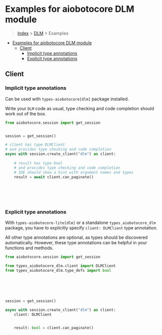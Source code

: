 <a id="examples-for-aiobotocore-dlm-module"></a>

# Examples for aiobotocore DLM module

> [Index](../README.md) > [DLM](./README.md) > Examples

- [Examples for aiobotocore DLM module](#examples-for-aiobotocore-dlm-module)
  - [Client](#client)
    - [Implicit type annotations](#implicit-type-annotations)
    - [Explicit type annotations](#explicit-type-annotations)

<a id="client"></a>

## Client

<a id="implicit-type-annotations"></a>

### Implicit type annotations

Can be used with `types-aiobotocore[dlm]` package installed.

Write your `DLM` code as usual, type checking and code completion should work
out of the box.

```python
from aiobotocore.session import get_session


session = get_session()

# client has type DLMClient
# and provides type checking and code completion
async with session.create_client("dlm") as client:
    
    # result has type bool
    # and provides type checking and code completion
    # IDE should show a hint with argument names and types
    result = await client.can_paginate()
    

    

    
```

<a id="explicit-type-annotations"></a>

### Explicit type annotations

With `types-aiobotocore-lite[dlm]` or a standalone `types_aiobotocore_dlm`
package, you have to explicitly specify `client: DLMClient` type annotation.

All other type annotations are optional, as types should be discovered
automatically. However, these type annotations can be helpful in your functions
and methods.

```python
from aiobotocore.session import get_session

from types_aiobotocore_dlm.client import DLMClient
from types_aiobotocore_dlm.type_defs import bool






session = get_session()

async with session.create_client("dlm") as client:
    client: DLMClient

    
    result: bool = client.can_paginate()
    

    

    
```
